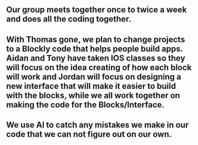 ## Our group meets together once to twice a week and does all the coding together. 

## With Thomas gone, we plan to change projects to a Blockly code that helps people build apps. Aidan and Tony have taken IOS classes so they will focus on the idea creating of how each block will work and Jordan will focus on designing a new interface that will make it easier to build with the blocks, while we all work together on making the code for the Blocks/Interface.

## We use AI to catch any mistakes we make in our code that we can not figure out on our own.
